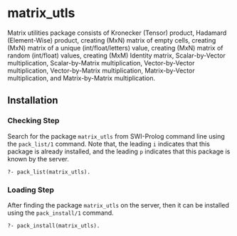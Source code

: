 # matrix_utls

Matrix utilities package consists of Kronecker (Tensor) product, Hadamard (Element-Wise) product, creating (MxN) matrix of empty cells, creating (MxN) matrix of a unique (int/float/letters) value, creating (MxN) matrix of random (int/float) values, creating (MxM) Identity matrix, Scalar-by-Vector multiplication, Scalar-by-Matrix multiplication, Vector-by-Vector multiplication, Vector-by-Matrix multiplication, Matrix-by-Vector multiplication, and Matrix-by-Matrix multiplication.

## Installation

### Checking Step

Search for the package `matrix_utls` from SWI-Prolog command line using the `pack_list/1` command. Note that, the leading `i` indicates that this package is already installed, and the leading `p` indicates that this package is known by the server.
```
?- pack_list(matrix_utls).
```

### Loading Step

After finding the package `matrix_utls` on the server, then it can be installed using the `pack_install/1` command.
```
?- pack_install(matrix_utls).
```
